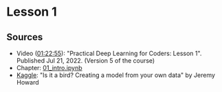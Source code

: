 # Lesson 1

## Sources
- Video ([01:22:55](https://www.youtube.com/watch?v=8SF_h3xF3cE&list=PLfYUBJiXbdtSvpQjSnJJ_PmDQB_VyT5iU&index=1)): "Practical Deep Learning for Coders: Lesson 1". Published Jul 21, 2022. (Version 5 of the course)
- Chapter: [01_intro.ipynb](https://github.com/fastai/fastbook/blob/master/01_intro.ipynb)
- [Kaggle](https://www.kaggle.com/code/jhoward/is-it-a-bird-creating-a-model-from-your-own-data): "Is it a bird? Creating a model from your own data" by Jeremy Howard